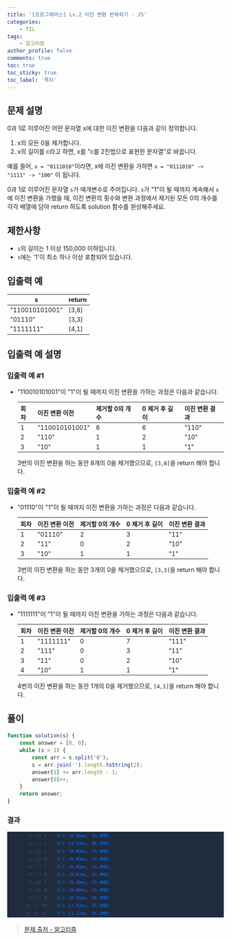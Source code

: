 ```yaml
---
title: '[프로그래머스] Lv.2 이진 변환 반복하기 - JS'
categories:
    - TIL
tags:
    - 알고리즘
author_profile: false
comments: true
toc: true
toc_sticky: true
toc_label: '목차'
---
```


## 문제 설명

0과 1로 이루어진 어떤 문자열 x에 대한 이진 변환을 다음과 같이 정의합니다.

1. x의 모든 0을 제거합니다.
2. x의 길이를 c라고 하면, x를 "c를 2진법으로 표현한 문자열"로 바꿉니다.

예를 들어, `x = "0111010"`이라면, x에 이진 변환을 가하면 `x = "0111010" -> "1111" -> "100"` 이 됩니다.

0과 1로 이루어진 문자열 `s`가 매개변수로 주어집니다. `s`가 "1"이 될 때까지 계속해서 `s`에 이진 변환을 가했을 때, 이진 변환의 횟수와 변환 과정에서 제거된 모든 0의 개수를 각각 배열에 담아 return 하도록 solution 함수를 완성해주세요.

## 제한사항

-   `s`의 길이는 1 이상 150,000 이하입니다.
-   `s`에는 '1'이 최소 하나 이상 포함되어 있습니다.

## 입출력 예

| s              | return |
| -------------- | ------ |
| "110010101001" | [3,8]  |
| "01110"        | [3,3]  |
| "1111111"      | [4,1]  |

## 입출력 예 설명

### 입출력 예 #1

-   "110010101001"이 "1"이 될 때까지 이진 변환을 가하는 과정은 다음과 같습니다.

    | 회차 | 이진 변환 이전 | 제거할 0의 개수 | 0 제거 후 길이 | 이진 변환 결과 |
    | ---- | -------------- | --------------- | -------------- | -------------- |
    | 1    | "110010101001" | 6               | 6              | "110"          |
    | 2    | "110"          | 1               | 2              | "10"           |
    | 3    | "10"           | 1               | 1              | "1"            |

    3번의 이진 변환을 하는 동안 8개의 0을 제거했으므로, `[3,8]`을 return 해야 합니다.

### 입출력 예 #2

-   "01110"이 "1"이 될 때까지 이진 변환을 가하는 과정은 다음과 같습니다.

    | 회차 | 이진 변환 이전 | 제거할 0의 개수 | 0 제거 후 길이 | 이진 변환 결과 |
    | ---- | -------------- | --------------- | -------------- | -------------- |
    | 1    | "01110"        | 2               | 3              | "11"           |
    | 2    | "11"           | 0               | 2              | "10"           |
    | 3    | "10"           | 1               | 1              | "1"            |

    3번의 이진 변환을 하는 동안 3개의 0을 제거했으므로, `[3,3]`을 return 해야 합니다.

### 입출력 예 #3

-   "1111111"이 "1"이 될 때까지 이진 변환을 가하는 과정은 다음과 같습니다.

    | 회차 | 이진 변환 이전 | 제거할 0의 개수 | 0 제거 후 길이 | 이진 변환 결과 |
    | ---- | -------------- | --------------- | -------------- | -------------- |
    | 1    | "1111111"      | 0               | 7              | "111"          |
    | 2    | "111"          | 0               | 3              | "11"           |
    | 3    | "11"           | 0               | 2              | "10"           |
    | 4    | "10"           | 1               | 1              | "1"            |

    4번의 이진 변환을 하는 동안 1개의 0을 제거했으므로, `[4,1]`을 return 해야 합니다.

## 풀이

```javascript
function solution(s) {
    const answer = [0, 0];
    while (s > 1) {
        const arr = s.split('0');
        s = arr.join('').length.toString(2);
        answer[1] += arr.length - 1;
        answer[0]++;
    }
    return answer;
}
```

### 결과

![result1](/assets/images/2023/10/01/algorithm-82-result1.png)

> [문제 출처 - 알고리즘](https://school.programmers.co.kr/learn/courses/30/lessons/70129)
